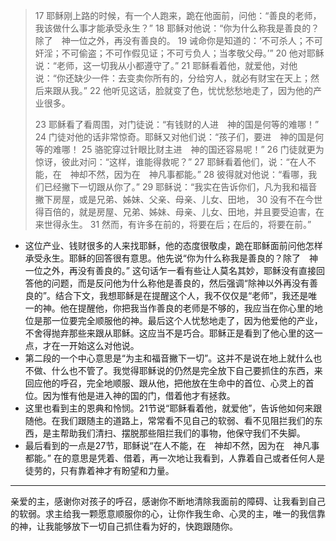 > 17 耶稣刚上路的时候，有一个人跑来，跪在他面前，问他：“善良的老师，我该做什么事才能承受永生？” 18 耶稣对他说：“你为什么称我是善良的？除了　神一位之外，再没有善良的。 19 诫命你是知道的：‘不可杀人；不可奸淫；不可偷盗；不可作假见证；不可亏负人；当孝敬父母。’” 20 他对耶稣说：“老师，这一切我从小都遵守了。” 21 耶稣看着他，就爱他，对他说：“你还缺少一件：去变卖你所有的，分给穷人，就必有财宝在天上；然后来跟从我。” 22 他听见这话，脸就变了色，忧忧愁愁地走了，因为他的产业很多。
>
> 23 耶稣看了看周围，对门徒说：“有钱财的人进　神的国是何等的难哪！” 24 门徒对他的话非常惊奇。耶稣又对他们说：“孩子们，要进　神的国是何等的难哪！ 25 骆驼穿过针眼比财主进　神的国还容易呢！” 26 门徒就更为惊讶，彼此对问：“这样，谁能得救呢？” 27 耶稣看着他们，说：“在人不能，在　神却不然，因为在　神凡事都能。” 28 彼得就对他说：“看哪，我们已经撇下一切跟从你了。” 29 耶稣说：“我实在告诉你们，凡为我和福音撇下房屋，或是兄弟、姊妹、父亲、母亲、儿女、田地， 30 没有不在今世得百倍的，就是房屋、兄弟、姊妹、母亲、儿女、田地，并且要受迫害，在来世得永生。 31 然而，有许多在前的，将要在后；在后的，将要在前。”

- 这位产业、钱财很多的人来找耶稣，他的态度很敬虔，跪在耶稣面前问他怎样承受永生。耶稣的回答很有意思。他先说“你为什么称我是善良的？除了　神一位之外，再没有善良的。” 这句话乍一看有些让人莫名其妙，耶稣没有直接回答他的问题，而是反问他为什么称他是善良的，然后强调“除神以外再没有善良的”。结合下文，我想耶稣是在提醒这个人，我不仅仅是“老师”，我还是唯一的神。他在提醒他，你把我当作善良的老师是不够的，我应当在你心里的地位是那一位要完全顺服他的神。最后这个人忧愁地走了，因为他爱他的产业，不舍得抛弃那些来跟从耶稣。这应当不是巧合。耶稣正是看到了他心里的这一点，才在一开始这么对他说。
- 第二段的一个中心意思是“为主和福音撇下一切”。这并不是说在地上就什么也不做、什么也不管了。我觉得耶稣说的仍然是完全放下自己要抓住的东西，来回应他的呼召，完全地顺服、跟从他，把他放在生命中的首位、心灵上的首位。因为惟有他是进入神的国的门，借着他才有拯救。
- 这里也看到主的恩典和怜悯。21节说“耶稣看着他，就爱他”，告诉他如何来跟随他。在我们跟随主的道路上，常常看不见自己的软弱、看不见阻拦我们的东西，是主帮助我们清扫、摆脱那些阻拦我们的事物，他保守我们不失脚。
- 最后看到的一点是27节，耶稣说“在人不能，在　神却不然，因为在　神凡事都能。” 在的意思是凭着、借着，再一次地让我看到，人靠着自己或者任何人是徒劳的，只有靠着神才有盼望和力量。

---------

亲爱的主，感谢你对孩子的呼召，感谢你不断地清除我面前的障碍、让我看到自己的软弱。求主给我一颗愿意顺服你的心，让你作我生命、心灵的主，唯一的我信靠的神，让我能够放下一切自己抓住看为好的，快跑跟随你。